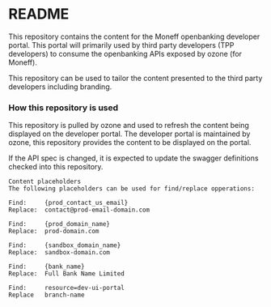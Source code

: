 # README #

This repository contains the content for the Moneff openbanking developer portal. This portal
will primarily used by third party developers (TPP developers) to consume the openbanking APIs
exposed by ozone  (for Moneff).

This repository can be used to tailor the content presented to the third party developers including
branding.
### How this repository is used ###

This repository is pulled by ozone and used to refresh the content being displayed on the developer portal.
The developer portal is maintained by ozone, this repository provides the content to be displayed on the portal.

If the API spec is changed, it is expected to update the swagger definitions checked into this repository.

```
Content placeholders
The following placeholders can be used for find/replace opperations:

Find:     {prod_contact_us_email}
Replace:  contact@prod-email-domain.com

Find:     {prod_domain_name}
Replace:  prod-domain.com

Find:     {sandbox_domain_name}
Replace:  sandbox-domain.com

Find:     {bank_name}
Replace:  Full Bank Name Limited

Find:     resource=dev-ui-portal
Replace   branch-name

```
